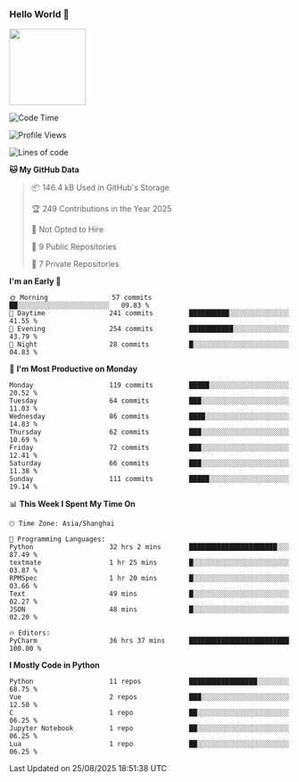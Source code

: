 ### Hello World 👋
<img align="" height="137px" src="https://github-readme-stats.vercel.app/api?username=myhMARS&hide_title=true&hide_border=true&show_icons=trueline_height=21&text_color=000&icon_color=000&bg_color=0,ea6161,ffc64d,fffc4d,52fa5a&theme=graywhite" /> </div>
<!--START_SECTION:waka-->
![Code Time](http://img.shields.io/badge/Code%20Time-851%20hrs%2011%20mins-blue)

![Profile Views](http://img.shields.io/badge/Profile%20Views-12-blue)

![Lines of code](https://img.shields.io/badge/From%20Hello%20World%20I%27ve%20Written-410.1%20thousand%20lines%20of%20code-blue)

**🐱 My GitHub Data** 

> 📦 146.4 kB Used in GitHub's Storage 
 > 
> 🏆 249 Contributions in the Year 2025
 > 
> 🚫 Not Opted to Hire
 > 
> 📜 9 Public Repositories 
 > 
> 🔑 7 Private Repositories 
 > 
**I'm an Early 🐤** 

```text
🌞 Morning                57 commits          ██░░░░░░░░░░░░░░░░░░░░░░░   09.83 % 
🌆 Daytime                241 commits         ██████████░░░░░░░░░░░░░░░   41.55 % 
🌃 Evening                254 commits         ███████████░░░░░░░░░░░░░░   43.79 % 
🌙 Night                  28 commits          █░░░░░░░░░░░░░░░░░░░░░░░░   04.83 % 
```
📅 **I'm Most Productive on Monday** 

```text
Monday                   119 commits         █████░░░░░░░░░░░░░░░░░░░░   20.52 % 
Tuesday                  64 commits          ███░░░░░░░░░░░░░░░░░░░░░░   11.03 % 
Wednesday                86 commits          ████░░░░░░░░░░░░░░░░░░░░░   14.83 % 
Thursday                 62 commits          ███░░░░░░░░░░░░░░░░░░░░░░   10.69 % 
Friday                   72 commits          ███░░░░░░░░░░░░░░░░░░░░░░   12.41 % 
Saturday                 66 commits          ███░░░░░░░░░░░░░░░░░░░░░░   11.38 % 
Sunday                   111 commits         █████░░░░░░░░░░░░░░░░░░░░   19.14 % 
```


📊 **This Week I Spent My Time On** 

```text
🕑︎ Time Zone: Asia/Shanghai

💬 Programming Languages: 
Python                   32 hrs 2 mins       ██████████████████████░░░   87.49 % 
textmate                 1 hr 25 mins        █░░░░░░░░░░░░░░░░░░░░░░░░   03.87 % 
RPMSpec                  1 hr 20 mins        █░░░░░░░░░░░░░░░░░░░░░░░░   03.66 % 
Text                     49 mins             █░░░░░░░░░░░░░░░░░░░░░░░░   02.27 % 
JSON                     48 mins             █░░░░░░░░░░░░░░░░░░░░░░░░   02.20 % 

🔥 Editors: 
PyCharm                  36 hrs 37 mins      █████████████████████████   100.00 % 
```

**I Mostly Code in Python** 

```text
Python                   11 repos            █████████████████░░░░░░░░   68.75 % 
Vue                      2 repos             ███░░░░░░░░░░░░░░░░░░░░░░   12.50 % 
C                        1 repo              ██░░░░░░░░░░░░░░░░░░░░░░░   06.25 % 
Jupyter Notebook         1 repo              ██░░░░░░░░░░░░░░░░░░░░░░░   06.25 % 
Lua                      1 repo              ██░░░░░░░░░░░░░░░░░░░░░░░   06.25 % 
```




 Last Updated on 25/08/2025 18:51:38 UTC
<!--END_SECTION:waka-->

<!--
**myhMARS/myhMARS** is a ✨ _special_ ✨ repository because its `README.md` (this file) appears on your GitHub profile.

Here are some ideas to get you started:

- 🔭 I’m currently working on ...
- 🌱 I’m currently learning ...
- 👯 I’m looking to collaborate on ...
- 🤔 I’m looking for help with ...
- 💬 Ask me about ...
- 📫 How to reach me: ...
- 😄 Pronouns: ...
- ⚡ Fun fact: ...
-->
